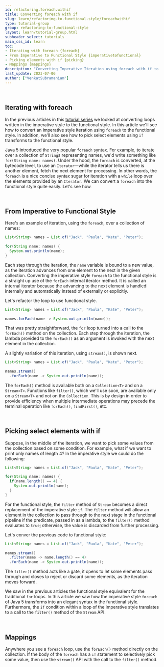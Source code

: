 ```yaml
---
id: refactoring.foreach.withif
title: Converting foreach with if
slug: learn/refactoring-to-functional-style/foreachwithif
type: tutorial-group
group: refactoring-to-functional-style
layout: learn/tutorial-group.html
subheader_select: tutorials
main_css_id: learn
toc:
- Iterating with foreach {foreach}
- From Imperative to Functional Style {imperativetofunctional}
- Picking elements with if {picking}
- Mappings {mappings}
description: "Converting Imperative Iteration using foreach with if to Functional Style."
last_update: 2023-07-06
author: ["VenkatSubramaniam"]
---
```


<a id="foreach">&nbsp;</a>
## Iterating with foreach

In the previous articles in this [tutorial series](id:refactoring) we looked at converting loops written in the imperative style to the functional style. In this article we'll see how to convert an imperative style iteration using `foreach` to the functional style. In addition, we'll also see how to pick select elements using `if` transforms to the functional style.

Java 5 introduced the very popular `foreach` syntax. For example, to iterate over a collection of `String`s representing names, we'd write something like `for(String name: names)`. Under the hood, the `foreach` is converted, at the bytecode level, to use an `Iterator`&mdash;while the iterator tells us there is another element, fetch the next element for processing. In other words, the `foreach` is a nice concise syntax sugar for iteration with a `while` loop over the elements provided by an `Iterator`. We can convert a `foreach` into the functional style quite easily. Let's see how.

<a id="imperativetofunctional">&nbsp;</a>
## From Imperative to Functional Style

Here's an example of iteration, using the `foreach`, over a collection of names:

```java
List<String> names = List.of("Jack", "Paula", "Kate", "Peter");
  
for(String name: names) {
  System.out.println(name);
}
```

Each step through the iteration, the `name` variable is bound to a new value, as the iteration advances from one element to the next in the given collection. Converting the imperative style `foreach` to the functional style is a straight up use of the `forEach` internal iterator method. It is called an internal iterator because the advancing to the next element is handled internally and automatically instead of externally or explicitly.

Let's refactor the loop to use functional style.

```java
List<String> names = List.of("Jack", "Paula", "Kate", "Peter");
  
names.forEach(name -> System.out.println(name));
```

That was pretty straightforward, the `for` loop turned into a call to the `forEach()` method on the collection. Each step through the iteration, the lambda provided to the `forEach()` as an argument is invoked with the next element in the collection.

A slightly variation of this iteration, using `stream()`, is shown next.

```java
List<String> names = List.of("Jack", "Paula", "Kate", "Peter");
  
names.stream()
  .forEach(name -> System.out.println(name));
```
The `forEach()` method is available both on a `Collection<T>` and on a `Stream<T>`. Functions like `filter()`, which we'll use soon, are available only on a `Stream<T>` and not on the `Collection`. This is by design in order to provide efficiency when multiple intermediate operations may precede the terminal operation like `forEach()`, `findFirst()`, etc.

<a id="picking">&nbsp;</a>
## Picking select elements with if

Suppose, in the middle of the iteration, we want to pick some values from the collection based on some condition. For example, what if we want to print only names of length 4? In the imperative style we could do the following:

```java
List<String> names = List.of("Jack", "Paula", "Kate", "Peter");
  
for(String name: names) {
  if(name.length() == 4) {
    System.out.println(name);
  }
}
```

For the functional style, the `filter` method of `Stream` becomes a direct replacement of the imperative style `if`. The `filter` method will allow an element in the collection to pass through to the next stage in the functional pipeline if the predicate, passed in as a lambda, to the `filter()` method evaluates to `true`; otherwise, the value is discarded from further processing.

Let's conver the previous code to functional style:

```java
List<String> names = List.of("Jack", "Paula", "Kate", "Peter");
  
names.stream()
  .filter(name -> name.length() == 4)
  .forEach(name -> System.out.println(name));
```

The `filter()` method acts like a gate, it opens to let some elements pass through and closes to reject or discard some elements, as the iteration moves forward.

We saw in the previous articles the functional style equivalent for the traditional `for` loops. In this article we saw how the imperative style `foreach` of Java 5 transforms into an elegant syntax in the functional style. Furthermore, the `if` condition within a loop of the imperative style translates to a call to the `filter()` method of the `Stream` API.

<a id="mappings">&nbsp;</a>
## Mappings

Anywhere you see a `foreach` loop, use the `forEach()` method directly on the collection. If the body of the `foreach` has a `if` statement to selectively pick some value, then use the `stream()` API with the call to the `filter()` method.

